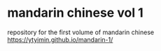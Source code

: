 # mandarin chinese vol 1
repository for the first volume of mandarin chinese 
https://ytyimin.github.io/mandarin-1/
